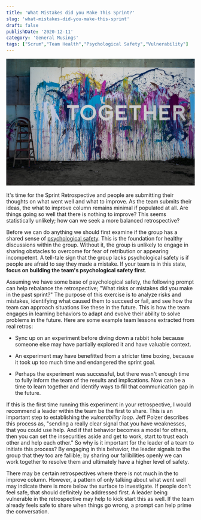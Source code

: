 ```yaml
---
title: 'What Mistakes did you Make This Sprint?'
slug: 'what-mistakes-did-you-make-this-sprint'
draft: false
publishDate: '2020-12-11'
category: 'General Musings'
tags: ["Scrum","Team Health","Psychological Safety","Vulnerability"]
---
```

![What Mistakes did you Make This Sprint?](images/together-painting.jpg#center)

It's time for the Sprint Retrospective and people are submitting their thoughts on what went well and what to improve. As the team submits their ideas, the what to improve column remains minimal if populated at all. Are things going so well that there is nothing to improve? This seems statistically unlikely; how can we seek a more balanced retrospective?

Before we can do anything we should first examine if the group has a shared sense of [psychological safety](/blog/2020/12/07/the-importance-of-creating-psychological-safety). This is the foundation for healthy discussions within the group. Without it, the group is unlikely to engage in sharing obstacles to overcome for fear of retribution or appearing incompetent. A tell-tale sign that the group lacks psychological safety is if people are afraid to say they made a mistake. If your team is in this state, **focus on building the team's psychological safety first**.

Assuming we have some base of psychological safety, the following prompt can help rebalance the retrospective; "What risks or mistakes did you make in the past sprint?" The purpose of this exercise is to analyze risks and mistakes, identifying what caused them to succeed or fail, and see how the team can approach situations like these in the future. This is how the team engages in learning behaviors to adapt and evolve their ability to solve problems in the future. Here are some example team lessons extracted from real retros:

* Sync up on an experiment before diving down a rabbit hole because someone else may have partially explored it and have valuable context.

* An experiment may have benefitted from a stricter time boxing, because it took up too much time and endangered the sprint goal.

* Perhaps the experiment was successful, but there wasn't enough time to fully inform the team of the results and implications. Now can be a time to learn together and identify ways to fill that communication gap in the future.

If this is the first time running this experiment in your retrospective, I would recommend a leader within the team be the first to share. This is an important step to establishing the _vulnerability loop_. Jeff Polzer describes this process as, "sending a really clear signal that you have weaknesses, that you could use help. And if that behavior becomes a model for others, then you can set the insecurities aside and get to work, start to trust each other and help each other." So why is it important for the leader of a team to initiate this process? By engaging in this behavior, the leader signals to the group that they too are fallible; by sharing our fallibilities openly we can work together to resolve them and ultimately have a higher level of safety.

There may be certain retrospectives where there is not much in the to improve column. However, a pattern of only talking about what went well may indicate there is more below the surface to investigate. If people don't feel safe, that should definitely be addressed first. A leader being vulnerable in the retrospective may help to kick start this as well. If the team already feels safe to share when things go wrong, a prompt can help prime the conversation.

